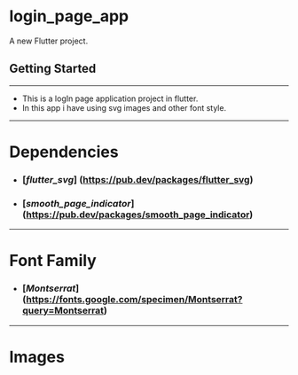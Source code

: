 # login_page_app

A new Flutter project.

## Getting Started
---
* This is a logIn page application project in flutter.
* In this app i have using svg images and other font style.
---
# Dependencies
* ### [_flutter_svg_] (https://pub.dev/packages/flutter_svg)
* ### [_smooth_page_indicator_] (https://pub.dev/packages/smooth_page_indicator)
---
# Font Family
* ### [_Montserrat_] (https://fonts.google.com/specimen/Montserrat?query=Montserrat)
---
# Images

